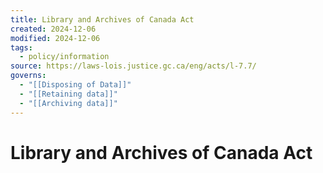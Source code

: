 ```yaml
---
title: Library and Archives of Canada Act
created: 2024-12-06
modified: 2024-12-06
tags:
  - policy/information
source: https://laws-lois.justice.gc.ca/eng/acts/l-7.7/
governs:
  - "[[Disposing of Data]]"
  - "[[Retaining data]]"
  - "[[Archiving data]]"
---
```

# Library and Archives of Canada Act
